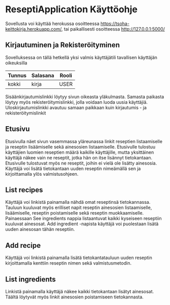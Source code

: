 # ReseptiApplication Käyttöohje

Sovellusta voi käyttää herokussa osoitteessa <https://tsoha-keittokirja.herokuapp.com/>, tai paikallisesti osoitteessa <http://127.0.0.1:5000/>

## Kirjautuminen ja Rekisteröityminen

Sovelluksessa on tällä hetkellä yksi valmis käyttäjätili tavallisen käyttäjän oikeuksilla

|Tunnus|Salasana|Rooli|
|------|--------|-----|
|kokki |kirja   |USER |

Sisäänkirjautumislinkki löytyy sivun oikeasta yläkulmasta. Samasta paikasta löytyy myös rekisteröitymislinkki, jolla voidaan luoda uusia käyttäjiä. Uloskirjautumislinkki avautuu samaan paikkaan kuin kirjautumis - ja rekisteröitymislinkit

## Etusivu

Etusivulla näet sivun vasemmassa yläreunassa linkit reseptien listaamiselle ja reseptin lisäämiselle sekä ainesosien listaamiselle. Etusivulle tulostuu käyttäjien luomien reseptien määrä kaikille käyttäjille, mutta yksittäinen käyttäjä näkee vain ne reseptit, jotka hän on itse lisännyt tietokantaan. Etusivulle tulostuvat myös ne reseptit, joihin ei vielä ole lisätty ainesosia.
Käyttäjä voi lisätä tietokantaan uuden reseptin nimeämällä sen ja kirjoittamalla ylös valmistusohjeen. 

## List recipes
Käyttäjä voi linkistä painamalla nähdä omat reseptinsä tietokannassa. Tauluun kuuluvat myös erilliset napit reseptin ainesosien listaamiselle, lisäämiselle, reseptin poistamiselle sekä reseptin muokkaamiselle. Painaessaan See ingredients nappia listaantuvat kaikki kyseiseen reseptiin kuuluvat ainesosat. Add ingredient -napista käyttäjä voi puolestaan lisätä uuden ainesosan tähän reseptiin. 

## Add recipe
Käyttäjä voi linkistä painamalla lisätä tietokantatauluun uuden reseptin kirjoittamalla kenttiin reseptin nimen sekä valmistusmetodin. 

## List ingredients
Linkistä painamalla käyttäjä näkee kaikki tietokantaan lisätyt ainesosat. Täältä löytyvät myös linkit ainesosien poistamiseen tietokannasta. 


